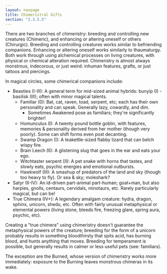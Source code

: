 ```yaml
---
layout: navpage
title: Chimeristral Gifts
section: "2.3.5.5"
---
```


There are two branches of chimeristry: breeding and controlling new creatures (Chimeric), and enhancing or altering oneself or others (Chirurgic).
Breeding and controlling creatures works similar to befriending companions.
Enhancing or altering oneself works similarly to thaumaturgy.
Both work through using alchemical processes on living creatures, with physical or chemical alteration required.
Chimeristry is almost always monstrous, indecorous, or just weird: inhuman features, grafts, or just tattoos and piercings.

In magical circles, some chimerical companions include:
* Beasties (I-III): A general term for mid-sized animal hybrids: bunyip (I) - basilisk (III); often with minor magical talents.
  * Familiar (0): Bat, cat, raven, toad, serpent, etc; each has their own personality and can speak.
    Generally lazy, cowardly, and dim.
    * Sometimes Awakened pose as familiars; they're significantly brighter!
  * Homunculus (I): A twenty pound bottle goblin, with features, memories & personality derived from her mother (though very poorly). Some can shift forms even post decanting.
  * Swamp Dragon (I): A teakettle-sized flabby lizard that can belch wispy fire.
  * Brain Leech (II): A glistening slug that goes in the ear and eats your ego.
  * Witchtaster serpent (II): A pet snake with horns that tastes, and slowly eats, psychic energies and emotional outbursts.
  * Hawkwolf (III): A smashup of predators of the land and sky (though too heavy to fly). Or sea & sky; moleshark?
* Satyr (II-IV): An id-driven part-animal part-human; goat+man, but also harpies, gnolls, centaurs, cervidals, minotaurs, etc. Rarely particularly magical, but can be!
* True Chimera (IV+): A legendary amalgam creature: hydra, dragon, sphinx, unicorn, shedu, etc. Often with fairly unusual metaphysical or elemental powers (living stone, bleeds fire, freezing glare, spring aura, psychic, etc).

Creating a "true chimera" using chimeristry doesn't guarantee the metaphysical powers of the creature; breeding for the form of a unicorn probably results in something bloodthirsty that spits acid, has burning blood, and hunts anything that moves.
Breeding for temperament is possible, but generally results in calmer or less useful pets (see: familiars).

The exception are the Burned, whose version of chimeristry works more immediately: exposure to the Burning leaves monstrous chimeras in its wake.